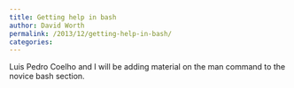 ```yaml
---
title: Getting help in bash
author: David Worth
permalink: /2013/12/getting-help-in-bash/
categories:
---
```

Luis Pedro Coelho and I will be adding material on the man command to the novice bash section.

